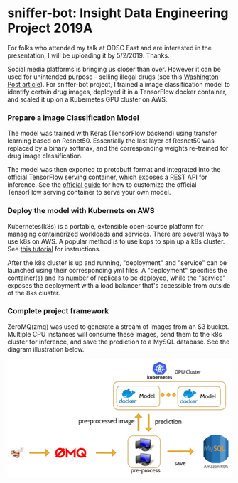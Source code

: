 # sniffer-bot: Insight Data Engineering Project 2019A

For folks who attended my talk at ODSC East and are interested in the presentation, I will be uploading it by 5/2/2019. Thanks.

Social media platforms is bringing us closer than over. However it can be used for unintended purpose - selling illegal drugs (see this [Washington Post article](https://www.washingtonpost.com/business/economy/instagram-has-a-drug-problem-its-algorithms-make-it-worse/2018/09/25/c45bf730-bdbf-11e8-b7d2-0773aa1e33da_story.html?utm_term=.3700f22caf22)). For sniffer-bot project, I trained a image classification model to identify certain drug images, deployed it in a TensorFlow docker container, and scaled it up on a Kubernetes GPU cluster on AWS. 

### Prepare a image Classification Model
The model was trained with Keras (TensorFlow backend) using transfer learning based on Resnet50. Essentially the last layer of Resnet50 was replaced by a binary softmax, and the corresponding weights re-trained for drug image classification.


The model was then exported to protobuff format and integrated into the official TensorFlow serving container, which exposes a REST API for inference. See the [official guide](https://www.tensorflow.org/serving/docker) for how to customize the official TensorFlow serving container to serve your own model.

### Deploy the model with Kubernets on AWS
Kubernetes(k8s) is a portable, extensible open-source platform for managing containerized workloads and services. There are several ways to use k8s on AWS. A popular method is to use kops to spin up a k8s cluster. See [this tutorial](https://ramhiser.com/post/2018-05-20-setting-up-a-kubernetes-cluster-on-aws-in-5-minutes/) for instructions.

After the k8s cluster is up and running, "deployment" and "service" can be launched using their corresponding yml files. A "deployment" specifies the container(s) and its number of replicas to be deployed, while the "service" exposes the deployment with a load balancer that's accessible from outside of the 8ks cluster.

### Complete project framework
ZeroMQ(zmq) was used to generate a stream of images from an S3 bucket. Multiple CPU instances will consume these images, send them to the k8s cluster for inference, and save the prediction to a MySQL database. See the diagram illustration below.

![Alt text](pics/framework.png)
